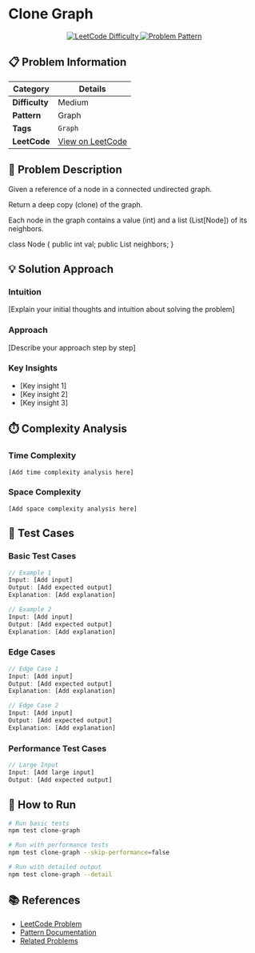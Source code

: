 # Clone Graph

<div align="center">
  <a href="https://leetcode.com/problems/clone-graph/description/">
    <img src="https://img.shields.io/badge/LeetCode-Medium-yellow" alt="LeetCode Difficulty" />
  </a>
  <a href="https://leetcode.com/problems/clone-graph/description/">
    <img src="https://img.shields.io/badge/Pattern-Graph-blue" alt="Problem Pattern" />
  </a>
</div>

## 📋 Problem Information

| Category       | Details                                                                    |
| -------------- | -------------------------------------------------------------------------- |
| **Difficulty** | Medium                                                                     |
| **Pattern**    | Graph                                                                      |
| **Tags**       | `Graph`                                                                    |
| **LeetCode**   | [View on LeetCode](https://leetcode.com/problems/clone-graph/description/) |

## 📝 Problem Description

Given a reference of a node in a connected undirected graph.

Return a deep copy (clone) of the graph.

Each node in the graph contains a value (int) and a list (List[Node]) of its neighbors.

class Node {
public int val;
public List<Node> neighbors;
}

## 💡 Solution Approach

### Intuition

[Explain your initial thoughts and intuition about solving the problem]

### Approach

[Describe your approach step by step]

### Key Insights

- [Key insight 1]
- [Key insight 2]
- [Key insight 3]

## ⏱️ Complexity Analysis

### Time Complexity

```
[Add time complexity analysis here]
```

### Space Complexity

```
[Add space complexity analysis here]
```

## 🧪 Test Cases

### Basic Test Cases

```javascript
// Example 1
Input: [Add input]
Output: [Add expected output]
Explanation: [Add explanation]

// Example 2
Input: [Add input]
Output: [Add expected output]
Explanation: [Add explanation]
```

### Edge Cases

```javascript
// Edge Case 1
Input: [Add input]
Output: [Add expected output]
Explanation: [Add explanation]

// Edge Case 2
Input: [Add input]
Output: [Add expected output]
Explanation: [Add explanation]
```

### Performance Test Cases

```javascript
// Large Input
Input: [Add large input]
Output: [Add expected output]
```

## 🚀 How to Run

```bash
# Run basic tests
npm test clone-graph

# Run with performance tests
npm test clone-graph --skip-performance=false

# Run with detailed output
npm test clone-graph --detail
```

## 📚 References

- [LeetCode Problem](https://leetcode.com/problems/clone-graph/description/)
- [Pattern Documentation](https://leetcode.com/explore/learn/card/patterns/)
- [Related Problems](#)
